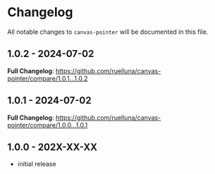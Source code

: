 # Changelog

All notable changes to `canvas-pointer` will be documented in this file.

## 1.0.2 - 2024-07-02

**Full Changelog**: https://github.com/ruelluna/canvas-pointer/compare/1.0.1...1.0.2

## 1.0.1 - 2024-07-02

**Full Changelog**: https://github.com/ruelluna/canvas-pointer/compare/1.0.0...1.0.1

## 1.0.0 - 202X-XX-XX

- initial release
